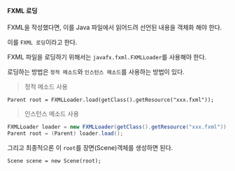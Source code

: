 #### FXML 로딩

FXML을 작성했다면, 이를 Java 파일에서 읽어드려 선언된 내용을 객체화 해야 한다.

이를 `FXML 로딩`이라고 한다.

FXML 파일을 로딩하기 위해서는 `javafx.fxml.FXMLLoader`를 사용해야 한다.

로딩하는 방법은 `정적 메소드`와 `인스턴스 메소드`를 사용하는 방법이 있다.

> 정적 메소드 사용

```
Parent root = FXMLLoader.load(getClass().getResource("xxx.fxml"));
```

> 인스턴스 메소드 사용

```java
FXMLLoader loader = new FXMLLoader(getClass().getResource("xxx.fxml"));
Parent root = (Parent) loader.load();
```

그리고 최종적으론 이 `root`를 장면(Scene)객체를 생성하면 된다.

`Scene scene = new Scene(root);`